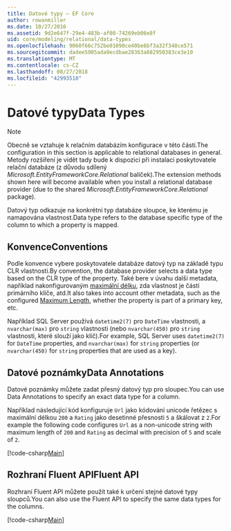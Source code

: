 ```yaml
---
title: Datové typy – EF Core
author: rowanmiller
ms.date: 10/27/2016
ms.assetid: 9d2e647f-29e4-483b-af00-74269eb06e8f
uid: core/modeling/relational/data-types
ms.openlocfilehash: 9060f66c752be01090ce40be6bf3a32f348ce571
ms.sourcegitcommit: dadee5905ada9ecdbae28363a682950383ce3e10
ms.translationtype: MT
ms.contentlocale: cs-CZ
ms.lasthandoff: 08/27/2018
ms.locfileid: "42993518"
---
```

# <a name="data-types"></a><span data-ttu-id="12a5c-102">Datové typy</span><span class="sxs-lookup"><span data-stu-id="12a5c-102">Data Types</span></span>

> [!NOTE]  
> <span data-ttu-id="12a5c-103">Obecně se vztahuje k relačním databázím konfigurace v této části.</span><span class="sxs-lookup"><span data-stu-id="12a5c-103">The configuration in this section is applicable to relational databases in general.</span></span> <span data-ttu-id="12a5c-104">Metody rozšíření je vidět tady bude k dispozici při instalaci poskytovatele relační databáze (z důvodu sdílený *Microsoft.EntityFrameworkCore.Relational* balíček).</span><span class="sxs-lookup"><span data-stu-id="12a5c-104">The extension methods shown here will become available when you install a relational database provider (due to the shared *Microsoft.EntityFrameworkCore.Relational* package).</span></span>

<span data-ttu-id="12a5c-105">Datový typ odkazuje na konkrétní typ databáze sloupce, ke kterému je namapována vlastnost.</span><span class="sxs-lookup"><span data-stu-id="12a5c-105">Data type refers to the database specific type of the column to which a property is mapped.</span></span>

## <a name="conventions"></a><span data-ttu-id="12a5c-106">Konvence</span><span class="sxs-lookup"><span data-stu-id="12a5c-106">Conventions</span></span>

<span data-ttu-id="12a5c-107">Podle konvence vybere poskytovatele databáze datový typ na základě typu CLR vlastnosti.</span><span class="sxs-lookup"><span data-stu-id="12a5c-107">By convention, the database provider selects a data type based on the CLR type of the property.</span></span> <span data-ttu-id="12a5c-108">Také bere v úvahu další metadata, například nakonfigurovaným [maximální délku](../max-length.md), zda vlastnost je částí primárního klíče, atd.</span><span class="sxs-lookup"><span data-stu-id="12a5c-108">It also takes into account other metadata, such as the configured [Maximum Length](../max-length.md), whether the property is part of a primary key, etc.</span></span>

<span data-ttu-id="12a5c-109">Například SQL Server používá `datetime2(7)` pro `DateTime` vlastnosti, a `nvarchar(max)` pro `string` vlastnosti (nebo `nvarchar(450)` pro `string` vlastnosti, které slouží jako klíč).</span><span class="sxs-lookup"><span data-stu-id="12a5c-109">For example, SQL Server uses `datetime2(7)` for `DateTime` properties, and `nvarchar(max)` for `string` properties (or `nvarchar(450)` for `string` properties that are used as a key).</span></span>

## <a name="data-annotations"></a><span data-ttu-id="12a5c-110">Datové poznámky</span><span class="sxs-lookup"><span data-stu-id="12a5c-110">Data Annotations</span></span>

<span data-ttu-id="12a5c-111">Datové poznámky můžete zadat přesný datový typ pro sloupec.</span><span class="sxs-lookup"><span data-stu-id="12a5c-111">You can use Data Annotations to specify an exact data type for a column.</span></span>

<span data-ttu-id="12a5c-112">Například následující kód konfiguruje `Url` jako kódování unicode řetězec s maximální délkou `200` a `Rating` jako desetinné přesnosti `5` a škálovat z `2`.</span><span class="sxs-lookup"><span data-stu-id="12a5c-112">For example the following code configures `Url` as a non-unicode string with maximum length of `200` and `Rating` as decimal with precision of `5` and scale of `2`.</span></span>

[!code-csharp[Main](../../../../samples/core/Modeling/DataAnnotations/Samples/Relational/DataType.cs?name=Entities&highlight=4,6)]

## <a name="fluent-api"></a><span data-ttu-id="12a5c-113">Rozhraní Fluent API</span><span class="sxs-lookup"><span data-stu-id="12a5c-113">Fluent API</span></span>

<span data-ttu-id="12a5c-114">Rozhraní Fluent API můžete použít také k určení stejné datové typy sloupců.</span><span class="sxs-lookup"><span data-stu-id="12a5c-114">You can also use the Fluent API to specify the same data types for the columns.</span></span>

[!code-csharp[Main](../../../../samples/core/Modeling/FluentAPI/Samples/Relational/DataType.cs?name=Model&highlight=9-10)]
